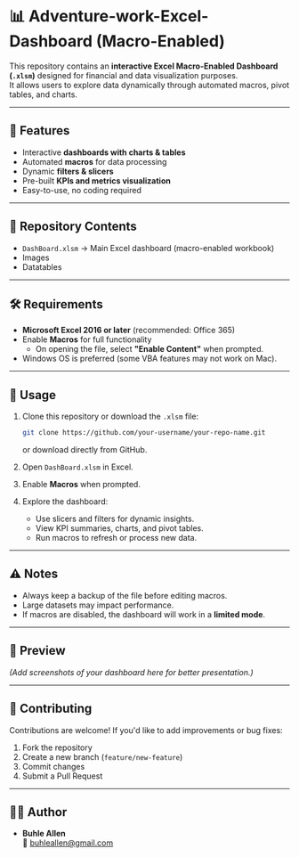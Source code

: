 # 📊 Adventure-work-Excel-Dashboard (Macro-Enabled)

This repository contains an **interactive Excel Macro-Enabled Dashboard (`.xlsm`)** designed for financial and data visualization purposes.  
It allows users to explore data dynamically through automated macros, pivot tables, and charts.

---

## 🚀 Features

- Interactive **dashboards with charts & tables**
- Automated **macros** for data processing
- Dynamic **filters & slicers**
- Pre-built **KPIs and metrics visualization**
- Easy-to-use, no coding required

---

## 📂 Repository Contents

- `DashBoard.xlsm` → Main Excel dashboard (macro-enabled workbook)
- Images
- Datatables

---

## 🛠️ Requirements

- **Microsoft Excel 2016 or later** (recommended: Office 365)
- Enable **Macros** for full functionality  
  - On opening the file, select **"Enable Content"** when prompted.
- Windows OS is preferred (some VBA features may not work on Mac).

---

## 📖 Usage

1. Clone this repository or download the `.xlsm` file:
   ```bash
   git clone https://github.com/your-username/your-repo-name.git
   ```
   or download directly from GitHub.

2. Open `DashBoard.xlsm` in Excel.

3. Enable **Macros** when prompted.

4. Explore the dashboard:
   - Use slicers and filters for dynamic insights.
   - View KPI summaries, charts, and pivot tables.
   - Run macros to refresh or process new data.

---

## ⚠️ Notes

- Always keep a backup of the file before editing macros.
- Large datasets may impact performance.
- If macros are disabled, the dashboard will work in a **limited mode**.

---

## 📸 Preview

*(Add screenshots of your dashboard here for better presentation.)*

---

## 🤝 Contributing

Contributions are welcome! If you'd like to add improvements or bug fixes:
1. Fork the repository
2. Create a new branch (`feature/new-feature`)
3. Commit changes
4. Submit a Pull Request

---

## 👨‍💻 Author

- **Buhle Allen**  
  📧 buhleallen@gmail.com
